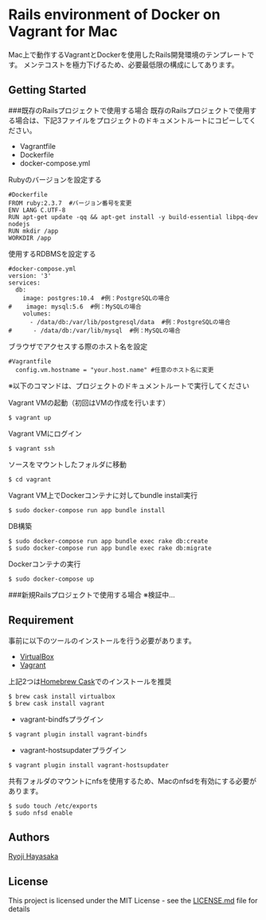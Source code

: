 # Rails environment of Docker on Vagrant for Mac

Mac上で動作するVagrantとDockerを使用したRails開発環境のテンプレートです。  メンテコストを極力下げるため、必要最低限の構成にしてあります。

## Getting Started

###既存のRailsプロジェクトで使用する場合
既存のRailsプロジェクトで使用する場合は、下記3ファイルをプロジェクトのドキュメントルートにコピーしてください。
- Vagrantfile
- Dockerfile
- docker-compose.yml

Rubyのバージョンを設定する

```
#Dockerfile
FROM ruby:2.3.7  #バージョン番号を変更
ENV LANG C.UTF-8
RUN apt-get update -qq && apt-get install -y build-essential libpq-dev nodejs
RUN mkdir /app
WORKDIR /app

```

使用するRDBMSを設定する

```
#docker-compose.yml
version: '3'
services:
  db:
    image: postgres:10.4  #例：PostgreSQLの場合
#    image: mysql:5.6  #例：MySQLの場合
    volumes:
      - /data/db:/var/lib/postgresql/data  #例：PostgreSQLの場合
#      - /data/db:/var/lib/mysql  #例：MySQLの場合
```

ブラウザでアクセスする際のホスト名を設定

```
#Vagrantfile
  config.vm.hostname = "your.host.name" #任意のホスト名に変更
```

※以下のコマンドは、プロジェクトのドキュメントルートで実行してください

Vagrant VMの起動（初回はVMの作成を行います）

```
$ vagrant up
```

Vagrant VMにログイン

```
$ vagrant ssh
```

ソースをマウントしたフォルダに移動

```
$ cd vagrant
```

Vagrant VM上でDockerコンテナに対してbundle install実行

```
$ sudo docker-compose run app bundle install
```

DB構築

```
$ sudo docker-compose run app bundle exec rake db:create
$ sudo docker-compose run app bundle exec rake db:migrate
```

Dockerコンテナの実行

```
$ sudo docker-compose up
```

###新規Railsプロジェクトで使用する場合
※検証中…

## Requirement

事前に以下のツールのインストールを行う必要があります。

- [VirtualBox](https://www.oracle.com/technetwork/server-storage/virtualbox/downloads/index.html)
- [Vagrant](https://www.vagrantup.com/downloads.html)

上記2つは[Homebrew Cask](http://caskroom.io/)でのインストールを推奨

```
$ brew cask install virtualbox
$ brew cask install vagrant
```

- vagrant-bindfsプラグイン

```
$ vagrant plugin install vagrant-bindfs
```

- vagrant-hostsupdaterプラグイン

```
$ vagrant plugin install vagrant-hostsupdater
```

共有フォルダのマウントにnfsを使用するため、Macのnfsdを有効にする必要があります。

```
$ sudo touch /etc/exports
$ sudo nfsd enable
```

## Authors

[Ryoji Hayasaka](https://github.com/hayakasa)

## License

This project is licensed under the MIT License - see the [LICENSE.md](LICENSE.md) file for details